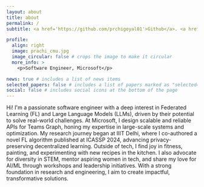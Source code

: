 ```yaml
---
layout: about
title: about
permalink: /
subtitle: <a href='https://github.com/prchigoyal01'>Github</a>. <a href='mailto:prachigoyal2191@gmail.com'>Email</a>. <a href='https://www.linkedin.com/in/prachi-goyal-0a6907195/'>Linkedin</a>.

profile:
  align: right
  image: prachi_cmu.jpg
  image_circular: false # crops the image to make it circular
  more_info: >
    <p>Software Engineer, Microsoft</p>

news: true # includes a list of news items
selected_papers: false # includes a list of papers marked as "selected={true}"
social: false # includes social icons at the bottom of the page
---
```


Hi! I'm a passionate software engineer with a deep interest in Federated Learning (FL) and Large Language Models (LLMs), driven by their potential to solve real-world challenges. At Microsoft, I design scalable and reliable APIs for Teams Graph, honing my expertise in large-scale systems and optimization. My research journey began at IIIT Delhi, where I co-authored a novel FL algorithm published at ICASSP 2024, advancing privacy-preserving decentralized learning. Outside of tech, I find joy in fitness, painting, and experimenting with new recipes in the kitchen. I also advocate for diversity in STEM, mentor aspiring women in tech, and share my love for AI/ML through workshops and leadership initiatives. With a strong foundation in research and engineering, I aim to create impactful, transformative solutions.
